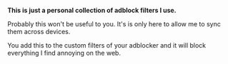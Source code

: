 **This is just a personal collection of adblock filters I use.**

Probably this won't be useful to you. It's is only here to allow me to sync them across devices.

You add this to the custom filters of your adblocker and it will block everything I find annoying on the web.
